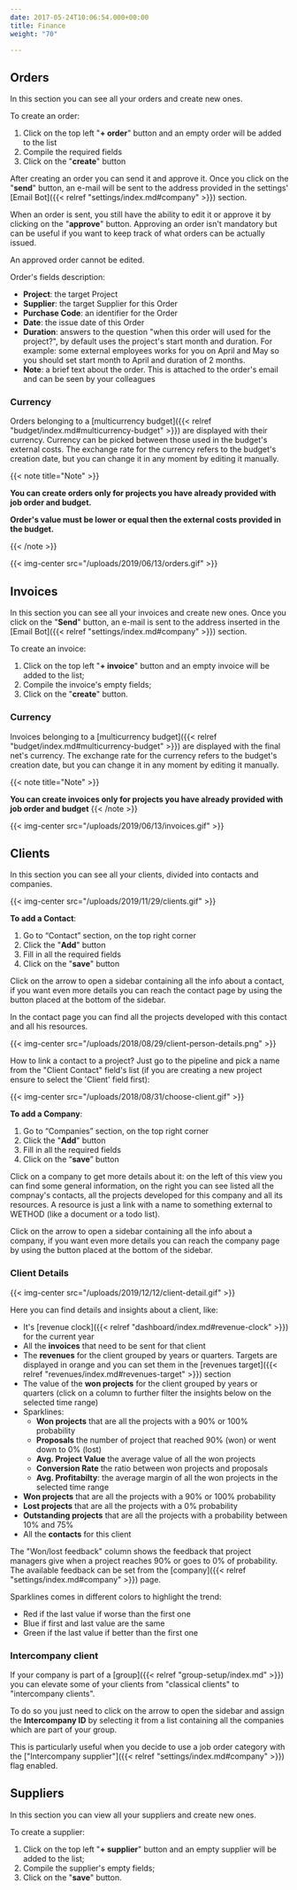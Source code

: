 ```yaml
---
date: 2017-05-24T10:06:54.000+00:00
title: Finance
weight: "70"

---
```

## Orders

In this section you can see all your orders and create new ones.

To create an order:

1. Click on the top left "**+ order**" button and an empty order will be added to the list
2. Compile the required fields
3. Click on the "**create**" button

After creating an order you can send it and approve it. Once you click on the "**send**" button, an e-mail will be sent to the address provided in the settings' [Email Bot]({{< relref "settings/index.md#company" >}}) section.

When an order is sent, you still have the ability to edit it or approve it by clicking on the "**approve**" button. Approving an order isn't mandatory but can be useful if you want to keep track of what orders can be actually issued.

An approved order cannot be edited.

Order's fields description:

* **Project**: the target Project
* **Supplier**: the target Supplier for this Order
* **Purchase Code**: an identifier for the Order
* **Date**: the issue date of this Order
* **Duration**: answers to the question "when this order will used for the project?", by default uses the project's start month and duration. For example: some external employees works for you on April and May so you should set start month to April and duration of 2 months.
* **Note**: a brief text about the order. This is attached to the order's email and can be seen by your colleagues

### Currency

Orders belonging to a [multicurrency budget]({{< relref "budget/index.md#multicurrency-budget" >}}) 
are displayed with their currency. Currency can be picked between those used in the budget's external costs. The exchange rate for the currency refers to the budget's creation date, but you can change it in any moment by editing it manually.

{{< note title="Note" >}}

**You can create orders only for projects you have already provided with job order and budget.**

**Order's value must be lower or equal then the external costs provided in the budget.**

{{< /note >}}

{{< img-center src="/uploads/2019/06/13/orders.gif" >}}

## Invoices

In this section you can see all your invoices and create new ones. Once you click on the "**Send**" button, an e-mail is sent to the address inserted in the [Email Bot]({{< relref "settings/index.md#company" >}}) section.

To create an invoice:

1. Click on the top left "**+ invoice**" button and an empty invoice will be added to the list;
2. Compile the invoice's empty fields;
3. Click on the "**create**" button.

### Currency

Invoices belonging to a [multicurrency budget]({{< relref "budget/index.md#multicurrency-budget" >}}) 
are displayed with the final net's currency. The exchange rate for the currency refers to the budget's creation date, but you can change it in any moment by editing it manually.

{{< note title="Note" >}}

**You can create invoices only for projects you have already provided with job order and budget**
{{< /note >}}

{{< img-center src="/uploads/2019/06/13/invoices.gif" >}}

## Clients

In this section you can see all your clients, divided into contacts and companies.

{{< img-center src="/uploads/2019/11/29/clients.gif" >}}

**To add a Contact**:

1. Go to “Contact” section, on the top right corner
2. Click the "**Add**" button
3. Fill in all the required fields
4. Click on the "**save**" button

Click on the arrow to open a sidebar containing all the info about a contact, if you want even more details you can reach the contact page by using the button placed at the bottom of the sidebar. 

In the contact page you can find all the projects developed with this contact and all his resources.

{{< img-center src="/uploads/2018/08/29/client-person-details.png" >}}

How to link a contact to a project? Just go to the pipeline and pick a name from the "Client Contact" field's list (if you are creating a new project ensure to select the 'Client' field first):

{{< img-center src="/uploads/2018/08/31/choose-client.gif" >}}

**To add a Company**:

1. Go to “Companies” section, on the top right corner
2. Click the "**Add**" button
3. Fill in all the required fields
4. Click on the “**save**” button

Click on a company to get more details about it: on the left of this view you can find some general information, on the right you can see listed all the compnay's contacts, all the projects developed for this company and all its resources.
A resource is just a link with a name to something external to WETHOD (like a document or a todo list).

Click on the arrow to open a sidebar containing all the info about a company, if you want even more details you can reach the company page by using the button placed at the bottom of the sidebar. 

### Client Details

{{< img-center src="/uploads/2019/12/12/client-detail.gif" >}}

Here you can find details and insights about a client, like:

* 	It's [revenue clock]({{< relref "dashboard/index.md#revenue-clock" >}}) for the current year
*	All the **invoices** that need to be sent for that client
* 	The **revenues** for the client grouped by years or quarters. Targets are displayed in orange and you can set them in the [revenues target]({{< relref "revenues/index.md#revenues-target" >}}) section
* 	The value of the **won projects** for the client grouped by years or quarters (click on a column to further filter the insights below on the selected time range)
*   Sparklines:
	* 	**Won projects** that are all the projects with a 90% or 100% probability
    * 	**Proposals** the number of project that reached 90% (won) or went down to 0% (lost)
    * 	**Avg. Project Value** the average value of all the won projects
    * 	**Conversion Rate** the ratio between won projects and proposals
    * 	**Avg. Profitabilty**: the average margin of all the won projects in the selected time range
* 	**Won projects** that are all the projects with a 90% or 100% probability
* 	**Lost projects** that are all the projects with a 0% probability
* 	**Outstanding projects** that are all the projects with a probability between 10% and 75% 
* 	All the **contacts** for this client

The "Won/lost feedback" column shows the feedback that project managers give when a project reaches 90% or goes to 0% of probability. The available feedback can be set from the [company]({{< relref "settings/index.md#company" >}}) page.

Sparklines comes in different colors to highlight the trend:

- Red if the last value if worse than the first one
- Blue if first and last value are the same
- Green if the last value if better than the first one

### Intercompany client

If your company is part of a [group]({{< relref "group-setup/index.md" >}}) you can elevate some of your clients from "classical clients" to "intercompany clients".

To do so you just need to click on the arrow to open the sidebar and assign the **Intercompany ID** by selecting it from a list containing all the companies which are part of your group.

This is particularly useful when you decide to use a job order category with the ["Intercompany supplier"]({{< relref "settings/index.md#company" >}}) flag enabled.

## Suppliers

In this section you can view all your suppliers and create new ones.

To create a supplier:

1. Click on the top left "**+ supplier**" button and an empty supplier will be added to the list;
2. Compile the supplier's empty fields;
3. Click on the "**save**" button.